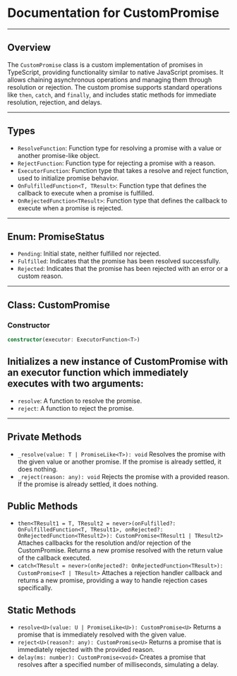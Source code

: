 # Documentation for CustomPromise
___
## Overview
The `CustomPromise` class is a custom implementation of promises in TypeScript, providing functionality similar to native JavaScript promises. It allows chaining asynchronous operations and managing them through resolution or rejection. The custom promise supports standard operations like `then`, `catch`, and `finally`, and includes static methods for immediate resolution, rejection, and delays.
___
## Types
+ `ResolveFunction`: Function type for resolving a promise with a value or another promise-like object.
+ `RejectFunction`: Function type for rejecting a promise with a reason.
+ `ExecutorFunction`: Function type that takes a resolve and reject function, used to initialize promise behavior.
+ `OnFulfilledFunction<T, TResult>`: Function type that defines the callback to execute when a promise is fulfilled.
+ `OnRejectedFunction<TResult>`: Function type that defines the callback to execute when a promise is rejected.
___
## Enum: PromiseStatus
+ `Pending`: Initial state, neither fulfilled nor rejected.
+ `Fulfilled`: Indicates that the promise has been resolved successfully.
+ `Rejected`: Indicates that the promise has been rejected with an error or a custom reason.
___
## Class: CustomPromise<T>
### Constructor
```ts
constructor(executor: ExecutorFunction<T>)
```
## Initializes a new instance of CustomPromise<T> with an executor function which immediately executes with two arguments:
+ `resolve`: A function to resolve the promise.
+ `reject`: A function to reject the promise.
___
## Private Methods
+ `_resolve(value: T | PromiseLike<T>): void`
Resolves the promise with the given value or another promise. If the promise is already settled, it does nothing.
+ `_reject(reason: any): void`
Rejects the promise with a provided reason. If the promise is already settled, it does nothing.
## Public Methods
+ `then<TResult1 = T, TResult2 = never>(onFulfilled?: OnFulfilledFunction<T, TResult1>, onRejected?: OnRejectedFunction<TResult2>): CustomPromise<TResult1 | TResult2>`
Attaches callbacks for the resolution and/or rejection of the CustomPromise. Returns a new promise resolved with the return value of the callback executed.
+ `catch<TResult = never>(onRejected?: OnRejectedFunction<TResult>): CustomPromise<T | TResult>`
Attaches a rejection handler callback and returns a new promise, providing a way to handle rejection cases specifically.
## Static Methods
+ `resolve<U>(value: U | PromiseLike<U>): CustomPromise<U>`
Returns a promise that is immediately resolved with the given value.
+ `reject<U>(reason?: any): CustomPromise<U>`
Returns a promise that is immediately rejected with the provided reason.
+ `delay(ms: number): CustomPromise<void>`
Creates a promise that resolves after a specified number of milliseconds, simulating a delay.